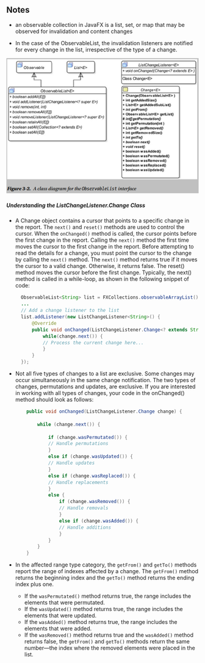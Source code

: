 ## Notes

* an observable collection in JavaFX is a list, set, or map that may be observed for invalidation and content changes

* In the case of the ObservableList, the invalidation listeners are notified for every change in the list, irrespective of the type of a change.

![ObservableList](../images/observablelist.png)

##### Understanding the ListChangeListener.Change Class

* A Change object contains a cursor that points to a specific change in the report. The ```next()``` and ```reset()``` methods are used to control the cursor. When the ```onChanged()``` method is called, the cursor points before the first change in the report. Calling the ```next()``` method the first time moves the cursor to the first change in the report. Before attempting to read the details for a change, you must point the cursor to the change by calling the ```next()``` method. The ```next()``` method returns true if it moves the cursor to a valid change. Otherwise, it returns false. The reset() method moves the cursor before the first change. Typically, the next() method is called in a while-loop, as shown in the following snippet of code:

    ```Java
      ObservableList<String> list = FXCollections.observableArrayList();
      ...
      // Add a change listener to the list
      list.addListener(new ListChangeListener<String>() {
          @Override
          public void onChanged(ListChangeListener.Change<? extends String> change) {
              while(change.next()) {
              // Process the current change here...
              }
          }
      });
    ```

* Not all five types of changes to a list are exclusive. Some changes may occur simultaneously in the same change notification. The two types of changes, permutations and updates, are exclusive. If you are interested in working with all types of changes, your code in the onChanged() method should look as follows:
    ```java
        public void onChanged(ListChangeListener.Change change) {

            while (change.next()) {

                if (change.wasPermutated()) {
                // Handle permutations
                }
                else if (change.wasUpdated()) {
                // Handle updates
                }
                else if (change.wasReplaced()) {
                // Handle replacements
                }
                else {
                    if (change.wasRemoved()) {
                    // Handle removals
                    }
                    else if (change.wasAdded()) {
                    // Handle additions
                    }
                }
            }
        }
    ```

* In the affected range type category, the ```getFrom()``` and ```getTo()``` methods report the range of indexes affected by a change. The ```getFrom()``` method returns the beginning index and the ```getTo()``` method returns the ending index plus one.
    * If the ```wasPermutated()``` method returns true, the range includes the elements that were permutated.
    * If the ```wasUpdated()``` method returns true, the range includes the elements that were updated.
    * If the ```wasAdded()``` method returns true, the range includes the elements that were added.
    * If the ```wasRemoved()``` method returns true and the ```wasAdded()``` method returns false, the ```getFrom()``` and ```getTo()``` methods return the same number—the index where the removed elements were placed in the list.
